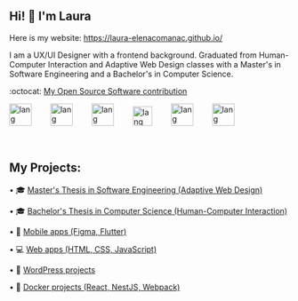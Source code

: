 ## Hi! :wave: I'm Laura

Here is my website: https://laura-elenacomanac.github.io/

I am a UX/UI Designer with a frontend background. Graduated from Human-Computer Interaction and Adaptive Web Design classes with a Master's in Software Engineering and a Bachelor's in Computer Science.

:octocat:  <a href="https://marketplace.uipath.com/listings/image-color-matching" target="_blank" rel="noopener noreferrer"> My Open Source Software contribution </a>

<img
      aling="left"
      alt="lang"
      width="40px"
      style="padding-right:30px"
      src="https://cdn4.iconfinder.com/data/icons/logos-brands-in-colors/3000/figma-logo-512.png"
    />
<img
      aling="left"
      alt="lang"
      width="40px"
      style="padding-right:30px"
      src="https://cdn4.iconfinder.com/data/icons/logos-3/600/React.js_logo-512.png"
/>
<img
      aling="left"
      alt="lang"
      width="40px"
      style="padding-right:30px"
      src="https://upload.wikimedia.org/wikipedia/commons/c/cf/Angular_full_color_logo.svg"
    />
<img
      aling="left"
      alt="lang"
      width="35px"
      style="padding-right:30px"
      src="https://cdn.jsdelivr.net/gh/devicons/devicon/icons/javascript/javascript-plain.svg"
     />
<img
      aling="left"
      alt="lang"
      width="40px"
      style="padding-right:30px"
      src="https://cdn.jsdelivr.net/gh/devicons/devicon/icons/html5/html5-plain.svg"
    />
<img   
      aling="left"
      alt="lang"
      width="40px"
      style="padding-right:30px"
      src="https://cdn.jsdelivr.net/gh/devicons/devicon/icons/bootstrap/bootstrap-original.svg" 
      />

<br/>

## My Projects:

•	🎓 <a href="https://github.com/Laura-ElenaComanac/Dissertation"> Master's Thesis in Software Engineering (Adaptive Web Design) </a>

•	🎓 <a href="https://github.com/Laura-ElenaComanac/Licenta"> Bachelor's Thesis in Computer Science (Human-Computer Interaction) </a>

•	📱 <a href="https://github.com/Laura-ElenaComanac/Mobile-Apps"> Mobile apps (Figma, Flutter) </a>

•     💻 <a href="https://github.com/Laura-ElenaComanac/Web-Projects"> Web apps (HTML, CSS, JavaScript) </a>

•	🎨 <a href="https://github.com/Laura-ElenaComanac/WordPress"> WordPress projects</a>

•	🐳 <a href="https://github.com/Laura-ElenaComanac/Docker/tree/main"> Docker projects (React, NestJS, Webpack) </a>
